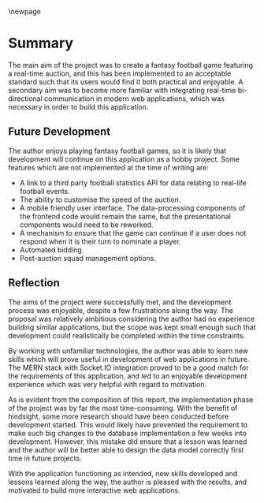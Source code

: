 \newpage
# Summary

The main aim of the project was to create a fantasy football game featuring a real-time auction, and this has been implemented to an acceptable standard such that its users would find it both practical and enjoyable. A secondary aim was to become more familiar with integrating real-time bi-directional communication in modern web applications, which was necessary in order to build this application.

## Future Development

The author enjoys playing fantasy football games, so it is likely that development will continue on this application as a hobby project. Some features which are not implemented at the time of writing are:

* A link to a third party football statistics API for data relating to real-life football events.
* The ability to customise the speed of the auction.
* A mobile friendly user interface. The data-processing components of the frontend code would remain the same, but the presentational components would need to be reworked.
* A mechanism to ensure that the game can continue if a user does not respond when it is their turn to nominate a player.
* Automated bidding.
* Post-auction squad management options.

## Reflection

The aims of the project were successfully met, and the development process was enjoyable, despite a few frustrations along the way. The proposal was relatively ambitious considering the author had no experience building similar applications, but the scope was kept small enough such that development could realistically be completed within the time constraints.

By working with unfamiliar technologies, the author was able to learn new skills which will prove useful in development of web applications in future. The MERN stack with Socket.IO integration proved to be a good match for the requirements of this application, and led to an enjoyable development experience which was very helpful with regard to motivation.

As is evident from the composition of this report, the implementation phase of the project was by far the most time-consuming. With the benefit of hindsight, some more research should have been conducted before development started. This would likely have prevented the requirement to make such big changes to the database implementation a few weeks into development. However, this mistake did ensure that a lesson was learned and the author will be better able to design the data model correctly first time in future projects.

With the application functioning as intended, new skills developed and lessons learned along the way, the author is pleased with the results, and motivated to build more interactive web applications.
